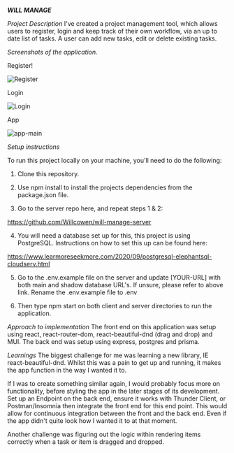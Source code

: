 ***WILL MANAGE***

*Project Description*
I've created a project management tool, which allows users to register, login and keep track of their own workflow, via an up to date list of tasks. A user can add new tasks, edit or delete existing tasks.

*Screenshots of the application.*

Register!

![Register](https://user-images.githubusercontent.com/91130907/170462471-68115ba0-f660-415e-a501-862c79c429dd.png)

Login

![Login](https://user-images.githubusercontent.com/91130907/170462304-286f4bba-1e0c-444a-81e1-78d5f4b00855.png)

App

![app-main](https://user-images.githubusercontent.com/91130907/170462496-ed39b0cc-d203-4814-992d-22fc57418296.png)

*Setup instructions*

To run this project locally on your machine, you'll need to do the following:

1. Clone this repository.

2. Use npm install to install the projects dependencies from the package.json file.

3. Go to the server repo here, and repeat steps 1 & 2: 

 https://github.com/Willcowen/will-manage-server

4. You will need a database set up for this, this project is using PostgreSQL. Instructions on how to set this up can be found here:

 https://www.learmoreseekmore.com/2020/09/postgresql-elephantsql-cloudserv.html

5. Go to the .env.example file on the server and update [YOUR-URL] with both main and shadow database URL's. If unsure, please refer to above link. Rename the .env.example file to .env

6. Then type npm start on both client and server directories to run the application.

*Approach to implementation*
The front end on this application was setup using react, react-router-dom, react-beautiful-dnd (drag and drop) and MUI. The back end was setup using express, postgres and prisma.

*Learnings*
The biggest challenge for me was learning a new library, IE react-beautiful-dnd. Whilst this was a pain to get up and running, it makes the app function in the way I wanted it to.

If I was to create something similar again, I would probably focus more on functionality, before styling the app in the later stages of its development. Set up an Endpoint on the back end, ensure it works with Thunder Client, or Postman/Insomnia then integrate the front end for this end point. This would allow for continuous integration between the front and the back end. Even if the app didn't quite look how I wanted it to at that moment. 

Another challenge was figuring out the logic within rendering items correctly when a task or item is dragged and dropped.
